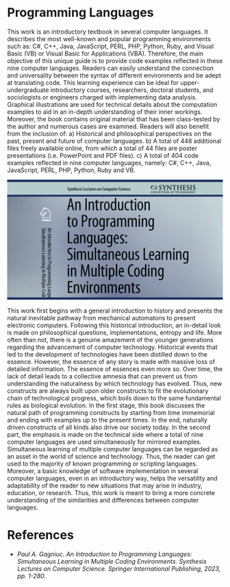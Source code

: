 # Programming Languages

This work is an introductory textbook in several computer languages. It describes the most well-known and popular programming environments such as: C#, C++, Java, JavaScript, PERL, PHP, Python, Ruby, and Visual Basic (VB) or Visual Basic for Applications (VBA). Therefore, the main objective of this unique guide is to provide code examples reflected in these nine computer languages. Readers can easily understand the connection and universality between the syntax of different environments and be adept at translating code. This learning experience can be ideal for upper-undergraduate introductory courses, researchers, doctoral students, and sociologists or engineers charged with implementing data analysis. Graphical illustrations are used for technical details about the computation examples to aid in an in-depth understanding of their inner workings. Moreover, the book contains original material that has been class-tested by the author and numerous cases are examined. Readers will also benefit from the inclusion of: a) Historical and philosophical perspectives on the past, present and future of computer languages. b) A total of 448 additional files freely available online, from which a total of 44 files are poster presentations (i.e. PowerPoint and PDF files). c) A total of 404 code examples reflected in nine computer languages, namely: C#, C++, Java, JavaScript, PERL, PHP, Python, Ruby and VB. 

![screenshot](https://github.com/Gagniuc/Programming-Languages/blob/main/img/programming%20languages%203.png?raw=true)

This work first begins with a general introduction to history and presents the natural inevitable pathway from mechanical automatons to present electronic computers. Following this historical introduction, an in-detail look is made on philosophical questions, implementations, entropy and life. More often than not, there is a genuine amazement of the younger generations regarding the advancement of computer technology. Historical events that led to the development of technologies have been distilled down to the essence. However, the essence of any story is made with massive loss of detailed information. The essence of essences even more so. Over time, the lack of detail leads to a collective amnesia that can prevent us from understanding the naturalness by which technology has evolved. Thus, new constructs are always built upon older constructs to fit the evolutionary chain of technological progress, which boils down to the same fundamental rules as biological evolution. In the first stage, this book discusses the natural path of programming constructs by starting from time immemorial and ending with examples up to the present times. In the end, naturally driven constructs of all kinds also drive our society today. In the second part, the emphasis is made on the technical side where a total of nine computer languages are used simultaneously for mirrored examples. Simultaneous learning of multiple computer languages can be regarded as an asset in the world of science and technology. Thus, the reader can get used to the majority of known programming or scripting languages. Moreover, a basic knowledge of software implementation in several computer languages, even in an introductory way, helps the versatility and adaptability of the reader to new situations that may arise in industry, education, or research. Thus, this work is meant to bring a more concrete understanding of the similarities and differences between computer languages.

# References

- <i>Paul A. Gagniuc. An Introduction to Programming Languages: Simultaneous Learning in Multiple Coding Environments. Synthesis Lectures on Computer Science. Springer International Publishing, 2023, pp. 1-280.</i>

